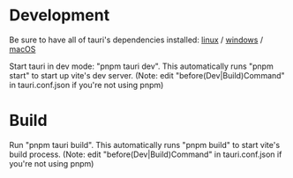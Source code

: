 # Development

Be sure to have all of tauri's dependencies installed: [linux](https://tauri.studio/en/docs/getting-started/setup-linux/) / [windows](https://tauri.studio/en/docs/getting-started/setup-windows/) / [macOS](https://tauri.studio/en/docs/getting-started/setup-macos/)

<!--1. Start the react dev server: "pnpm start"-->

Start tauri in dev mode: "pnpm tauri dev". This automatically runs "pnpm start" to start up vite's dev server. (Note: edit "before(Dev|Build)Command" in tauri.conf.json if you're not using pnpm)

# Build

<!--1. Build react app: "pnpm run build" (Optional, because 2. runs this command too)-->

Run "pnpm tauri build". This automatically runs "pnpm build" to start vite's build process. (Note: edit "before(Dev|Build)Command" in tauri.conf.json if you're not using pnpm)
